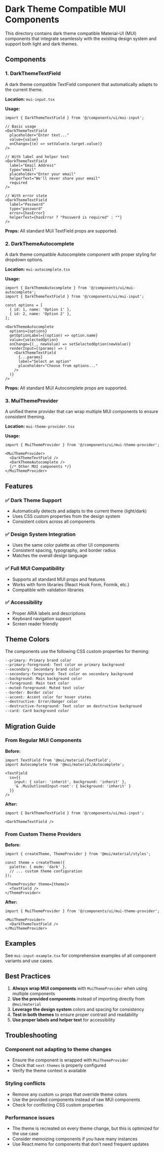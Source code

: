 # Dark Theme Compatible MUI Components

This directory contains dark theme compatible Material-UI (MUI) components that integrate seamlessly with the existing design system and support both light and dark themes.

## Components

### 1. DarkThemeTextField
A dark theme compatible TextField component that automatically adapts to the current theme.

**Location:** `mui-input.tsx`

**Usage:**
```tsx
import { DarkThemeTextField } from '@/components/ui/mui-input';

// Basic usage
<DarkThemeTextField
  placeholder="Enter text..."
  value={value}
  onChange={(e) => setValue(e.target.value)}
/>

// With label and helper text
<DarkThemeTextField
  label="Email Address"
  type="email"
  placeholder="Enter your email"
  helperText="We'll never share your email"
  required
/>

// With error state
<DarkThemeTextField
  label="Password"
  type="password"
  error={hasError}
  helperText={hasError ? "Password is required" : ""}
/>
```

**Props:** All standard MUI TextField props are supported.

### 2. DarkThemeAutocomplete
A dark theme compatible Autocomplete component with proper styling for dropdown options.

**Location:** `mui-autocomplete.tsx`

**Usage:**
```tsx
import { DarkThemeAutocomplete } from '@/components/ui/mui-autocomplete';
import { DarkThemeTextField } from '@/components/ui/mui-input';

const options = [
  { id: 1, name: 'Option 1' },
  { id: 2, name: 'Option 2' },
];

<DarkThemeAutocomplete
  options={options}
  getOptionLabel={(option) => option.name}
  value={selectedOption}
  onChange={(_, newValue) => setSelectedOption(newValue)}
  renderInput={(params) => (
    <DarkThemeTextField
      {...params}
      label="Select an option"
      placeholder="Choose from options..."
    />
  )}
/>
```

**Props:** All standard MUI Autocomplete props are supported.

### 3. MuiThemeProvider
A unified theme provider that can wrap multiple MUI components to ensure consistent theming.

**Location:** `mui-theme-provider.tsx`

**Usage:**
```tsx
import { MuiThemeProvider } from '@/components/ui/mui-theme-provider';

<MuiThemeProvider>
  <DarkThemeTextField />
  <DarkThemeAutocomplete />
  {/* Other MUI components */}
</MuiThemeProvider>
```

## Features

### ✅ Dark Theme Support
- Automatically detects and adapts to the current theme (light/dark)
- Uses CSS custom properties from the design system
- Consistent colors across all components

### ✅ Design System Integration
- Uses the same color palette as other UI components
- Consistent spacing, typography, and border radius
- Matches the overall design language

### ✅ Full MUI Compatibility
- Supports all standard MUI props and features
- Works with form libraries (React Hook Form, Formik, etc.)
- Compatible with validation libraries

### ✅ Accessibility
- Proper ARIA labels and descriptions
- Keyboard navigation support
- Screen reader friendly

## Theme Colors

The components use the following CSS custom properties for theming:

```css
--primary: Primary brand color
--primary-foreground: Text color on primary background
--secondary: Secondary brand color
--secondary-foreground: Text color on secondary background
--background: Main background color
--foreground: Main text color
--muted-foreground: Muted text color
--border: Border color
--accent: Accent color for hover states
--destructive: Error/danger color
--destructive-foreground: Text color on destructive background
--card: Card background color
```

## Migration Guide

### From Regular MUI Components

**Before:**
```tsx
import TextField from '@mui/material/TextField';
import Autocomplete from '@mui/material/Autocomplete';

<TextField
  sx={{ 
    input: { color: 'inherit', background: 'inherit' }, 
    '& .MuiOutlinedInput-root': { background: 'inherit' } 
  }}
/>
```

**After:**
```tsx
import { DarkThemeTextField } from '@/components/ui/mui-input';

<DarkThemeTextField />
```

### From Custom Theme Providers

**Before:**
```tsx
import { createTheme, ThemeProvider } from '@mui/material/styles';

const theme = createTheme({
  palette: { mode: 'dark' },
  // ... custom theme configuration
});

<ThemeProvider theme={theme}>
  <TextField />
</ThemeProvider>
```

**After:**
```tsx
import { MuiThemeProvider } from '@/components/ui/mui-theme-provider';

<MuiThemeProvider>
  <DarkThemeTextField />
</MuiThemeProvider>
```

## Examples

See `mui-input-example.tsx` for comprehensive examples of all component variants and use cases.

## Best Practices

1. **Always wrap MUI components** with `MuiThemeProvider` when using multiple components
2. **Use the provided components** instead of importing directly from `@mui/material`
3. **Leverage the design system** colors and spacing for consistency
4. **Test in both themes** to ensure proper contrast and readability
5. **Use proper labels and helper text** for accessibility

## Troubleshooting

### Component not adapting to theme changes
- Ensure the component is wrapped with `MuiThemeProvider`
- Check that `next-themes` is properly configured
- Verify the theme context is available

### Styling conflicts
- Remove any custom `sx` props that override theme colors
- Use the provided components instead of raw MUI components
- Check for conflicting CSS custom properties

### Performance issues
- The theme is recreated on every theme change, but this is optimized for the use case
- Consider memoizing components if you have many instances
- Use React.memo for components that don't need frequent updates 